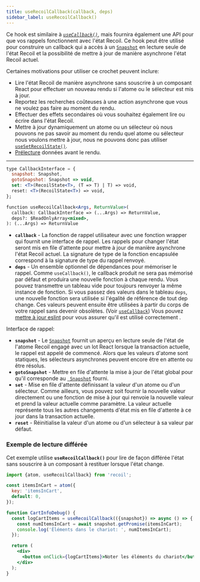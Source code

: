 ```yaml
---
title: useRecoilCallback(callback, deps)
sidebar_label: useRecoilCallback()
---
```


Ce hook est similaire à [*`useCallback()`*](https://react.dev/reference/react/useCallback), mais fournira également une API pour que vos rappels fonctionnent avec l'état Recoil. Ce hook peut être utilisé pour construire un callback qui a accès à un [`Snapshot`](/docs/api-reference/core/Snapshot) en lecture seule de l'état Recoil et la possibilité de mettre à jour de manière asynchrone l'état Recoil actuel.

Certaines motivations pour utiliser ce crochet peuvent inclure:
* Lire l'état Recoil de manière asynchrone sans souscrire à un composant React pour effectuer un nouveau rendu si l'atome ou le sélecteur est mis à jour.
* Reportez les recherches coûteuses à une action asynchrone que vous ne voulez pas faire au moment du rendu.
* Effectuer des effets secondaires où vous souhaitez également lire ou écrire dans l'état Recoil.
* Mettre à jour dynamiquement un atome ou un sélecteur où nous pouvons ne pas savoir au moment du rendu quel atome ou sélecteur nous voulons mettre à jour, nous ne pouvons donc pas utiliser [`useSetRecoilState()`](/docs/api-reference/core/useSetRecoilState ).
* [Prélecture](/docs/guides/asynchronous-data-queries#pré-extraction) données avant le rendu.

---

```jsx
type CallbackInterface = {
  snapshot: Snapshot,
  gotoSnapshot: Snapshot => void,
  set: <T>(RecoilState<T>, (T => T) | T) => void,
  reset: <T>(RecoilState<T>) => void,
};

function useRecoilCallback<Args, ReturnValue>(
  callback: CallbackInterface => (...Args) => ReturnValue,
  deps?: $ReadOnlyArray<mixed>,
): (...Args) => ReturnValue
```

* **`callback`** - La fonction de rappel utilisateur avec une fonction wrapper qui fournit une interface de rappel. Les rappels pour changer l'état seront mis en file d'attente pour mettre à jour de manière asynchrone l'état Recoil actuel. La signature de type de la fonction encapsulée correspond à la signature de type du rappel renvoyé.
* **`deps`** - Un ensemble optionnel de dépendances pour mémoriser le rappel. Comme `useCallback()`, le callback produit ne sera pas mémorisé par défaut et produira une nouvelle fonction à chaque rendu. Vous pouvez transmettre un tableau vide pour toujours renvoyer la même instance de fonction. Si vous passez des valeurs dans le tableau `deps`, une nouvelle fonction sera utilisée si l'égalité de référence de tout dep change. Ces valeurs peuvent ensuite être utilisées à partir du corps de votre rappel sans devenir obsolètes. (Voir [`useCallback`](https://react.dev/reference/react/useCallback)) Vous pouvez [mettre à jour eslint](/docs/introduction/installation#eslint) pour vous assurer qu'il est utilisé correctement .

Interface de rappel:
* **`snapshot`** - Le [`Snapshot`](/docs/api-reference/core/Snapshot) fournit un aperçu en lecture seule de l'état de l'atome Recoil engagé avec un lot React lorsque la transaction actuelle, le rappel est appelé de commencé. Alors que les valeurs d'atome sont statiques, les sélecteurs asynchrones peuvent encore être en attente ou être résolus.
* **`gotoSnapshot`** - Mettre en file d'attente la mise à jour de l'état global pour qu'il corresponde au [` Snapshot`](/docs/api-reference/core/Snapshot) fourni.
* **`set`** - Mise en file d'attente définissant la valeur d'un atome ou d'un sélecteur. Comme ailleurs, vous pouvez soit fournir la nouvelle valeur directement ou une fonction de mise à jour qui renvoie la nouvelle valeur et prend la valeur actuelle comme paramètre. La valeur actuelle représente tous les autres changements d'état mis en file d'attente à ce jour dans la transaction actuelle.
* **`reset`** - Réinitialise la valeur d'un atome ou d'un sélecteur à sa valeur par défaut.

### Exemple de lecture différée

Cet exemple utilise **`useRecoilCallback()`** pour lire de façon différée l'état sans souscrire à un composant à restituer lorsque l'état change.

```jsx
import {atom, useRecoilCallback} from 'recoil';

const itemsInCart = atom({
  key: 'itemsInCart',
  default: 0,
});

function CartInfoDebug() {
  const logCartItems = useRecoilCallback(({snapshot}) => async () => {
    const numItemsInCart = await snapshot.getPromise(itemsInCart);
    console.log('Éléments dans le chariot: ', numItemsInCart);
  });

  return (
    <div>
      <button onClick={logCartItems}>Noter les éléments du chariot</button>
    </div>
  );
}
```
